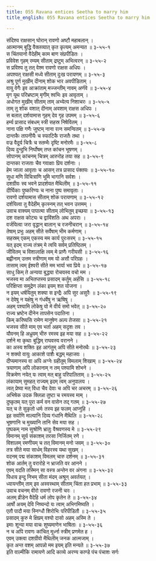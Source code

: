 ```yaml
---
title: 055 Ravana entices Seetha to marry him
title_english: 055 Ravana entices Seetha to marry him

---
```

संदिश्य राक्षसान् घोरान् रावणो अष्टौ महाबलान् ।  
आत्मानम् बुद्धि वैक्लव्यात् कृत कृत्यम् अमन्यत ॥ ३-५५-१  
स चिंतयानो वैदेहीम् काम बाण संप्रपीडितः ।  
प्रविवेश गृहम् रम्यम् सीताम् द्रष्टुम् अभित्वरन् ॥ ३-५५-२  
स प्रविश्य तु तत् वेश्म रावणो राक्षस अधिपः ।  
अपश्यत् राक्षसी मध्ये सीताम् दुःख परायणम् ॥ ३-५५-३  
अश्रु पूर्ण मुखीम् दीनाम् शोक भार अवपीडिताम् ।  
वायु वेगैः इव आक्रांताम् मज्जन्तीम् नावम् अर्णवे ॥ ३-५५-४  
मृग यूथ परिभ्रष्टाम् मृगीम् श्वभिः इव आवृताम् ।  
अधोगत मुखीम् सीताम् ताम् अभ्येत्य निशाचरः ॥ ३-५५-५  
ताम् तु शोक वशात् दीनाम् अवशाम् राक्षस अधिपः ।  
स बलात् दर्शयामास गृहम् देव गृह उपमम् ॥ ३-५५-६  
हर्म्य प्रासाद संबधम् स्त्री सहस्र निषेवितम् ।  
नाना पक्षि गणैः जुष्टम् नाना रत्न समन्वितम् ॥ ३-५५-७  
दान्तकैः तापनीयैः च स्फाटिकै राजतैः तथा ।  
वज्र वैदूर्य चित्रैः च स्तम्भैः दृष्टि मनोरमैः ॥ ३-५५-८  
दिव्य दुन्दुभि निर्घोषम् तप्त कांचन भूषणम् ।  
सोपानम् कांचनम् चित्रम् आरुरोह तया सह ॥ ३-५५-९  
दान्तका राजताः चैव गवाक्षाः प्रिय दर्शनाः ।  
हेम जाला आवृताः च आसन् तत्र प्रासाद पंक्तयः ॥ ३-५५-१०  
सुधा मणि विचित्राणि भूमि भागानि सर्वशः ।  
दशग्रीवः स्व भवने प्रादर्शयत मैथिलीम् ॥ ३-५५-११  
दीर्घिकाः पुष्करिण्यः च नाना पुष्प समावृताः ।  
रावणो दर्शयामास सीताम् शोक परायणाम् ॥ ३-५५-१२  
दर्शयित्वा तु वैदेहीम् कृत्स्नम् तत् भवन उत्तमम् ।  
उवाच वाक्यम् पापात्मा सीताम् लोभितुम् इच्छया ॥ ३-५५-१३  
दश राक्षस कोट्यः च द्वाविंशतिः अथ अपराः ।  
वर्जयित्वा जरा वृद्धान् बालान् च रजनीचरान् ॥ ३-५५-१४  
तेषाम् प्रभुः अहम् सीते सर्वेषाम् भीम कर्मणाम् ।  
सहस्रम् एकम् एकस्य मम कार्य पुरःसरम् ॥ ३-५५-१५  
यत् इदम् राज्य तंत्रम् मे त्वयि सर्वम् प्रतिष्ठितम् ।  
जीवितम् च विशालाक्षि त्वम् मे प्राणैः गरीयसी ॥ ३-५५-१६  
बह्वीनाम् उत्तम स्त्रीणाम् मम यो असौ परिग्रहः ।  
तासाम् त्वम् ईश्वरी सीते मम भार्या भव प्रिये ॥ ३-५५-१७  
साधु किम् ते अन्यया बुद्ध्या रोचयस्व वचो मम ।  
भजस्व मा अभितप्तस्य प्रसादम् कर्तुम् अर्हसि ॥ ३-५५-१८  
परिक्षिप्ता समुद्रेण लंका इयम् शत योजना ।  
न इयम् धर्षयितुम् शक्या स इन्द्रैः अपि सुर असुरैः ॥ ३-५५-१९  
न देवेषु न यक्षेषु न गंधर्वेषु न ऋषिषु ।  
अहम् पश्यामि लोकेषु यो मे वीर्य समो भवेत् ॥ ३-५५-२०  
राज्य भ्रष्टेन दीनेन तापसेन पदातिना ।  
किम् करिष्यसि रामेण मानुषेण अल्प तेजसा ॥ ३-५५-२१  
भजस्व सीते माम् एव भर्ता अहम् सदृशः तव ।  
यौवनम् हि अध्रुवम् भीरु रमस्व इह मया सह ॥ ३-५५-२२  
दर्शने मा कृथाः बुद्धिम् राघवस्य वरानने ।  
का अस्य शक्तिः इह आगंतुम् अपि सीते मनोरथैः ॥ ३-५५-२३  
न शक्यो वायुः आकाशे पाशैः बद्धम् महाजवः ।  
दीप्यमानस्य वा अपि अग्नेः ग्रहीतुम् विमलाम् शिखाम् ॥ ३-५५-२४  
त्रयाणाम् अपि लोकानाम् न तम् पश्यामि शोभने ।  
विक्रमेण नयेत् यः त्वाम् मत् बाहु परिपालिताम् ॥ ३-५५-२५  
लंकायाम् सुमहत् राज्यम् इदम् त्वम् अनुपालय ।  
त्वत् प्रेष्या मत् विधा चैव देवाः च अपि चर अचरम् ॥ ३-५५-२६  
अभिषेक उदक क्लिन्ना तुष्टा च रमयस्व माम् ।  
दुष्कृतम् यत् पुरा कर्म वन वासेन तद् गतम् ॥ ३-५५-२७  
यत् च ते सुकृतो धर्मः तस्य इह फलम् आप्नुहि ।  
इह सर्वाणि माल्यानि दिव्य गंधानि मैथिलि ॥ ३-५५-२८  
भूषणानि च मुख्यानि तानि सेव मया सह ।  
पुष्पकम् नाम सुश्रोणि भ्रातुः वैश्रवणस्य मे ॥ ३-५५-२९  
विमानम् सूर्य संकाशम् तरसा निर्जितम् रणे ।  
विशालम् रमणीयम् च तत् विमानम् मनो जवम् ॥ ३-५५-३०  
तत्र सीते मया सार्धम् विहरस्व यथा सुखम् ।  
वदनम् पद्म संकाशम् विमलम् चारु दर्शनम् ॥ ३-५५-३१  
शोक आर्तम् तु वरारोहे न भ्राजति वर आनने ।  
एवम् वदति तस्मिन् सा वस्त्र अन्तेन वर अंगना ॥ ३-५५-३२  
पिधाय इन्दु निभम् सीता मंदम् अश्रून् अवर्तयत् ।  
ध्यायन्तीम् ताम् इव अस्वस्थाम् सीताम् चिंता हत प्रभाम् ॥ ३-५५-३३  
उवाच वचनम् वीरो रावणो रजनी चरः ।  
अलम् व्रीडेन वैदेहि धर्म लोप कृतेन ते ॥ ३-५५-३४  
आर्षो अयम् देवि निष्यन्दो यः त्वाम् अभिगमिष्यति ।  
एतौ पादौ मया स्निग्धौ शिरोभिः परिपीडितौ ॥ ३-५५-३५  
प्रसादम् कुरु मे क्षिप्रम् वश्यो दासो अहम् अस्मि ते ।  
इमाः शून्या मया वाचः शुष्यमाणेन भाषिताः ॥ ३-५५-३६  
न च अपि रावणः कांचित् मूर्ध्ना स्त्रीम् प्रणमेत ह ।  
एवम् उक्त्वा दशग्रीवो मैथिलीम् जनक आत्मजाम् ।  
कृत अन्त वशम् आपन्नो मम इयम् इति मन्यते ॥ ३-५५-३७  
इति वाल्मीकि रामायणे आदि काव्ये अरण्य काण्डे पंच पंचाशः सर्गः